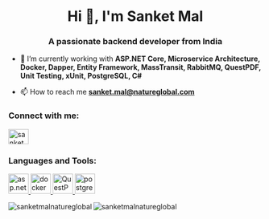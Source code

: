 <h1 align="center">Hi 👋, I'm Sanket Mal</h1>
<h3 align="center">A passionate backend developer from India</h3>

- 🌱 I’m currently working with **ASP.NET Core, Microservice Architecture, Docker, Dapper, Entity Framework, MassTransit, RabbitMQ, QuestPDF, Unit Testing, xUnit, PostgreSQL, C#**

- 📫 How to reach me **sanket.mal@natureglobal.com**

<h3 align="left">Connect with me:</h3>
<p align="left">
<a href="https://www.linkedin.com/in/sanket-mal-1a7184293/" target="blank"><img align="center" src="https://raw.githubusercontent.com/rahuldkjain/github-profile-readme-generator/master/src/images/icons/Social/linked-in-alt.svg" alt="sanketmalnatureglobal" height="30" width="40" /></a>
</p>

<h3 align="left">Languages and Tools:</h3>
<p align="left"><a href="https://dotnet.microsoft.com/en-us/apps/aspnet" target="_blank" rel="noreferrer"> <img src="https://dotnet.microsoft.com/favicon.ico" alt="asp.net" width="40" height="40"/> </a><a href="https://www.docker.com/" target="_blank" rel="noreferrer"> <img src="https://www.docker.com/wp-content/uploads/2024/02/cropped-docker-logo-favicon-32x32.png" alt="docker" width="40" height="40"/> </a> <a href="https://www.questpdf.com/" target="_blank" rel="noreferrer"> <img src="https://www.questpdf.com/logo.svg" alt="QuestPDF" width="40" height="40"/> </a> <a href="https://www.postgresql.org/" target="_blank" rel="noreferrer"> <img src="https://www.postgresql.org/favicon.ico" alt="postgresql" width="40" height="40"/> </a> </p>

<p><img align="left" src="https://github-readme-stats.vercel.app/api/top-langs?username=sanketmalnatureglobal&show_icons=true&locale=en&layout=compact" alt="sanketmalnatureglobal" /></p>

<!--<p>&nbsp;<img align="center" src="https://github-readme-stats.vercel.app/api?username=sanketmalnatureglobal&show_icons=true&locale=en" alt="sanketmalnatureglobal" /></p>-->

<p><img align="center" src="https://github-readme-streak-stats.herokuapp.com/?user=sanketmalnatureglobal&" alt="sanketmalnatureglobal" /></p>
